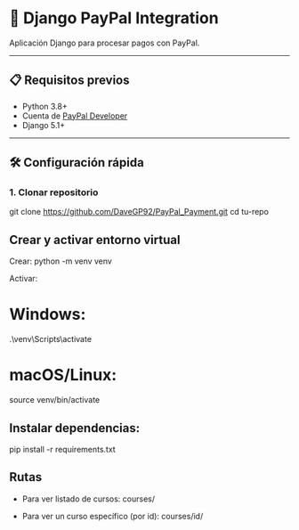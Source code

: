 # 🎯 Django PayPal Integration  

Aplicación Django para procesar pagos con PayPal.

---

## 📋 Requisitos previos
- Python 3.8+
- Cuenta de [PayPal Developer](https://developer.paypal.com/)
- Django 5.1+

---

## 🛠️ Configuración rápida

### 1. Clonar repositorio

git clone https://github.com/DaveGP92/PayPal_Payment.git
cd tu-repo

## Crear y activar entorno virtual

Crear:
python -m venv venv

Activar:
# Windows:
.\venv\Scripts\activate
# macOS/Linux:
source venv/bin/activate

## Instalar dependencias:
 pip install -r requirements.txt

## Rutas
- Para ver listado de cursos:
courses/

- Para ver un curso específico (por id):
courses/id/

